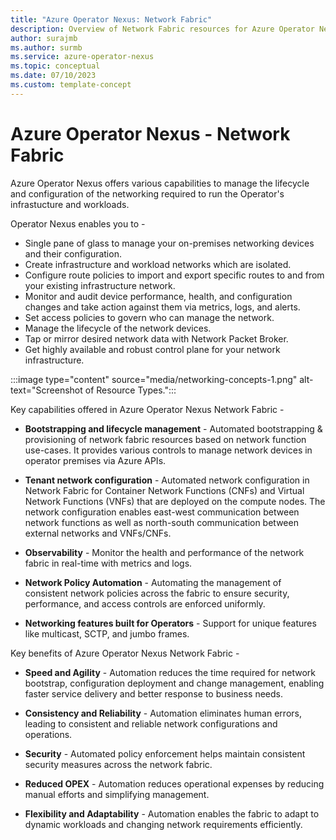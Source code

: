 ```yaml
---
title: "Azure Operator Nexus: Network Fabric"
description: Overview of Network Fabric resources for Azure Operator Nexus.
author: surajmb
ms.author: surmb
ms.service: azure-operator-nexus
ms.topic: conceptual
ms.date: 07/10/2023
ms.custom: template-concept
---
```


# Azure Operator Nexus - Network Fabric
Azure Operator Nexus offers various capabilities to manage the lifecycle and configuration of the networking required to run the Operator's infrastucture and workloads. 

Operator Nexus enables you to -

* Single pane of glass to manage your on-premises networking devices and their configuration.
* Create infrastructure and workload networks which are isolated.
* Configure route policies to import and export specific routes to and from your existing infrastructure network.
* Monitor and audit device performance, health, and configuration changes and take action against them via metrics, logs, and alerts.
* Set access policies to govern who can manage the network.
* Manage the lifecycle of the network devices.
* Tap or mirror desired network data with Network Packet Broker.
* Get highly available and robust control plane for your network infrastructure.

:::image type="content" source="media/networking-concepts-1.png" alt-text="Screenshot of Resource Types.":::

Key capabilities offered in Azure Operator Nexus Network Fabric -

* **Bootstrapping and lifecycle management** - Automated bootstrapping & provisioning of network fabric resources based on network function use-cases. It provides various controls to manage network devices in operator premises via Azure APIs.

* **Tenant network configuration** - Automated network configuration in Network Fabric for Container Network Functions (CNFs) and Virtual Network Functions (VNFs) that are deployed on the compute nodes. The network configuration enables east-west communication between network functions as well as north-south communication between external networks and VNFs/CNFs. 

* **Observability** - Monitor the health and performance of the network fabric in real-time with metrics and logs.

* **Network Policy Automation** - Automating the management of consistent network policies across the fabric to ensure security, performance, and access controls are enforced uniformly.

* **Networking features built for Operators** - Support for unique features like multicast, SCTP, and jumbo frames.

Key benefits of Azure Operator Nexus Network Fabric -

* **Speed and Agility** - Automation reduces the time required for network bootstrap, configuration deployment and change management, enabling faster service delivery and better response to business needs.

* **Consistency and Reliability** - Automation eliminates human errors, leading to consistent and reliable network configurations and operations. 

* **Security** - Automated policy enforcement helps maintain consistent security measures across the network fabric.

* **Reduced OPEX** - Automation reduces operational expenses by reducing manual efforts and simplifying management.

* **Flexibility and Adaptability** - Automation enables the fabric to adapt to dynamic workloads and changing network requirements efficiently.